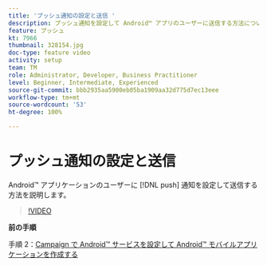 ```yaml
---
title: 'プッシュ通知の設定と送信 '
description: プッシュ通知を設定して Android™ アプリのユーザーに送信する方法について説明します。
feature: プッシュ
kt: 7966
thumbnail: 328154.jpg
doc-type: feature video
activity: setup
team: TM
role: Administrator, Developer, Business Practitioner
level: Beginner, Intermediate, Experienced
source-git-commit: bbb2935aa5900eb05ba1909aa32d775d7ec13eee
workflow-type: tm+mt
source-wordcount: '53'
ht-degree: 100%

---
```



# プッシュ通知の設定と送信

Android™ アプリケーションのユーザーに [!DNL push] 通知を設定して送信する方法を説明します。

>[!VIDEO](https://video.tv.adobe.com/v/328154?quality=12)

**前の手順**

手順 2：[Campaign で Android™ サービスを設定して Android™ モバイルアプリケーションを作成する](/help/tutorial-get-started-with-push-notifications-for-android/configure-an-android-service-in-campaign.md)
